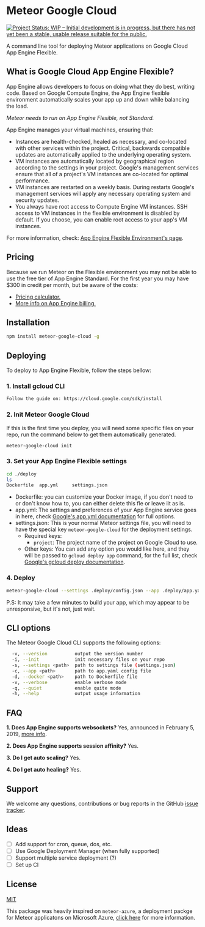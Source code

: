# Meteor Google Cloud

[![Project Status: WIP – Initial development is in progress, but there has not yet been a stable, usable release suitable for the public.](https://www.repostatus.org/badges/latest/wip.svg)](https://www.repostatus.org/#wip)

A command line tool for deploying Meteor applications on Google Cloud App Engine Flexible.

## What is Google Cloud App Engine Flexible?

App Engine allows developers to focus on doing what they do best, writing code. Based on Google Compute Engine, the App Engine flexible environment automatically scales your app up and down while balancing the load.

*Meteor needs to run on App Engine Flexible, not Standard.*

App Engine manages your virtual machines, ensuring that:

- Instances are health-checked, healed as necessary, and co-located with other services within the project.
Critical, backwards compatible updates are automatically applied to the underlying operating system.
- VM instances are automatically located by geographical region according to the settings in your project. Google's management services ensure that all of a project's VM instances are co-located for optimal performance.
- VM instances are restarted on a weekly basis. During restarts Google's management services will apply any necessary operating system and security updates.
- You always have root access to Compute Engine VM instances. SSH access to VM instances in the flexible environment is disabled by default. If you choose, you can enable root access to your app's VM instances.

For more information, check: [App Engine Flexible Environment's page](https://cloud.google.com/appengine/docs/flexible/).

## Pricing

Because we run Meteor on the Flexible environment you may not be able to use the free tier of App Engine Standard. For the first year you may have $300 in credit per month, but be aware of the costs:

- [Pricing calculator.](https://cloud.google.com/products/calculator/#id=126a7009-debc-49e7-8e36-f7d5574ecfc1)
- [More info on App Engine billing.](https://stackoverflow.com/questions/47125661/pricing-of-google-app-engine-flexible-env-a-500-lesson)

## Installation

```bash
npm install meteor-google-cloud -g
 ```

## Deploying

To deploy to App Engine Flexible, follow the steps bellow:

### 1. Install gcloud CLI

```bash
Follow the guide on: https://cloud.google.com/sdk/install
```

### 2. Init Meteor Google Cloud

If this is the first time you deploy, you will need some specific files on your repo, run the command below to get them automatically generated.

```bash
meteor-google-cloud init
```

### 3. Set your App Engine Flexible settings

```bash
cd ./deploy
ls
Dockerfile	app.yml		settings.json
```

- Dockerfile: you can customize your Docker image, if you don't need to or don't know how to, you can either delete this fle or leave iit as is.
- app.yml: The settings and preferences of your App Engine service goes in here, check [Google's app.yml documentation](https://cloud.google.com/appengine/docs/standard/nodejs/config/appref) for full options.
- settings.json: This is your normal Meteor settings file, you will need to have the special key `meteor-google-cloud` for the deployment settings.
  - Required keys:
    - `project`: The project name of the project on Google Cloud to use.
  - Other keys: You can add any option you would like here, and they will be passed to `gcloud deploy app` command, for the full list, check [Google's gcloud deploy documentation](https://cloud.google.com/sdk/gcloud/reference/app/deploy).

### 4. Deploy

```bash
meteor-google-cloud --settings .deploy/config.json --app .deploy/app.yaml --docker .deploy/Dockerfile 
```

P.S: It may take a few minutes to build your app, which may appear to be unresponsive, but it's not, just wait.

## CLI options

The Meteor Google Cloud CLI supports the following options:

```bash
  -v, --version          output the version number
  -i, --init             init necessary files on your repo
  -s, --settings <path>  path to settings file (settings.json)
  -c, --app <path>       path to app.yaml config file
  -d, --docker <path>    path to Dockerfile file 
  -v, --verbose          enable verbose mode
  -q, --quiet            enable quite mode
  -h, --help             output usage information
```

## FAQ
**1. Does App Engine supports websockets?**
Yes, announced in February 5, 2019, [more info](https://cloud.google.com/blog/products/application-development/introducing-websockets-support-for-app-engine-flexible-environment).

**2. Does App Engine supports session affinity?** Yes.

**3. Do I get auto scaling?** Yes.

**4. Do I get auto healing?** Yes.

## Support

We welcome any questions, contributions or bug reports in the GitHub [issue tracker](https://github.com/EducationLink/meteor-google-cloud/issues).

## Ideas

- [ ] Add support for cron, queue, dos, etc.
- [ ] Use Google Deployment Manager (when fully supported)
- [ ] Support multiple service deployment (?)
- [ ] Set up CI

## License

[MIT](https://github.com/EducationLink/meteor-google-cloud/blob/master/LICENSE)

This package was heavily inspired on `meteor-azure`, a deployment packge for Meteor applicatons on Microsoft Azure, [click here](https://github.com/fractal-code/meteor-azure) for more information.
